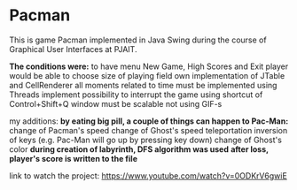 # Pacman

This is game Pacman implemented in Java Swing during the course of Graphical User Interfaces at PJAIT.


**The conditions were:**
to have menu New Game, High Scores and Exit
player would be able to choose size of playing field
own implementation of JTable and CellRenderer
all moments related to time must be implemented using Threads
implement possibility to interrupt the game using shortcut of Control+Shift+Q
window must be scalable
not using GIF-s

my additions:
**by eating big pill, a couple of things can happen to Pac-Man:**
  change of Pacman's speed
  change of Ghost's speed
  teleportation
  inversion of keys (e.g. Pac-Man will go up by pressing key down)
  change of Ghost's color
**during creation of labyrinth, DFS algorithm was used**
**after loss, player's score is written to the file**


link to watch the project:
https://www.youtube.com/watch?v=0ODKrV6gwiE
